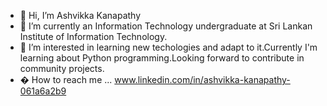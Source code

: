 - 👋 Hi, I’m Ashvikka Kanapathy
- 👀 I’m currently an Information Technology undergraduate at Sri Lankan Institute of Information Technology.
- 🌱 I’m interested in learning new techologies and adapt to it.Currently I'm learning about Python programming.Looking forward to contribute in community projects.
- � How to reach me ...
     www.linkedin.com/in/ashvikka-kanapathy-061a6a2b9

<!---
IT22894724/IT22894724 is a ✨ special ✨ repository because its `README.md` (this file) appears on your GitHub profile.
You can click the Preview link to take a look at your changes.
--->
